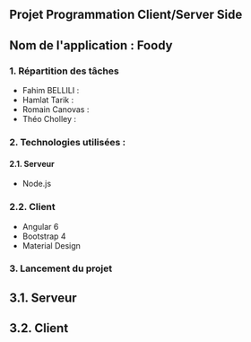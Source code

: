 ## Projet Programmation Client/Server Side

## Nom de l'application : Foody

### 1. Répartition des tâches
* Fahim BELLILI  : 
* Hamlat Tarik   :
* Romain Canovas :
* Théo Cholley   :

### 2. Technologies utilisées : 
#### 2.1. Serveur
* Node.js

### 2.2. Client
* Angular 6
* Bootstrap 4
* Material Design

### 3. Lancement du projet 
## 3.1. Serveur
## 3.2. Client

